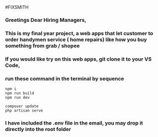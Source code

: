 #FIXSMITH
### Greetings Dear Hiring Managers,
### This is my final year project, a web apps that let customer to order handymen service ( home repairs) like how you buy something from grab / shopee

### If you would like try on this web apps, git clone it to your VS Code,
### run these command in the terminal by sequence
```
npm i
npm run build
npm run dev

composer update
php artisan serve
```
### I have included the .env file in the email, you may drop it directly into the root folder